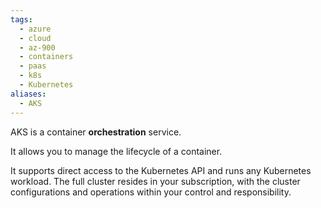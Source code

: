 ```yaml
---
tags:
  - azure
  - cloud
  - az-900
  - containers
  - paas
  - k8s
  - Kubernetes
aliases:
  - AKS
---
```


AKS is a container **orchestration** service.

It allows you to manage the lifecycle of a container.

It supports direct access to the Kubernetes API and runs any Kubernetes workload. The full cluster resides in your subscription, with the cluster configurations and operations within your control and responsibility.
